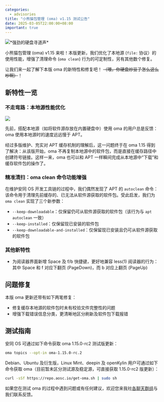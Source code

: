 ```yaml
---
categories:
  - advisories
title: "小熊猫包管理 (oma) v1.15 测试公告"
date: 2025-03-05T22:00:00+08:00
important: true
---
```


![\*强劲的硬盘寻道声\*](/assets/news/oma-1.15.png)


小熊猫包管理 (oma) v1.15 来啦！本版更新，我们优化了本地源 (`file:` 协议）的使用性能，增强了清理命令 (`oma clean`) 行为的可定制性，另有其他数个修复。

让我们来一起了解下本版 oma 的新特性和修复吧！ ~~（喂，你硬盘炒豆子怎么这么吵啊）~~！


新特性一览
---

### 不走弯路：本地源性能优化

![](/assets/news/oma-1.15-1.png)

先前，搭配本地源（如将软件源存放在内置硬盘中）使用 oma 的用户总是反馈：oma 使用本地源时的速度远远慢于 APT。

经过多版维护、充实对 APT 缓存机制的理解后，这一问题终于在 oma 1.15 得到了解决：从该版开始，oma 不再复制本地源中的软件包，而是直接在缓存路径中创建符号链接。这样一来，oma 也可以和 APT 一样瞬间完成从本地源中“下载”和缓存软件包的操作了。

### 精准清扫：oma clean 命令功能增强

在维护安同 OS 开发工具链的过程中，我们偶然发现了 APT 的 `autoclean` 命令：该命令用于清理先前缓存的、已无法从软件源获取的软件包。受此启发，我们为 `oma clean` 实现了三个新参数：

- `--keep-downloadable`：仅保留仍可从软件源获取的软件包（该行为与 `apt autoclean` 一致）
- `--keep-installed`：仅保留现已安装的软件包
- `--keep-downloadable-and-installed`：仅保留现已安装且仍可从软件源获取的软件包

### 其他新特性

- 为阅读器界面新增 Space 及 f/b 快捷键，更好地兼容 less(1) 阅读器的行为：其中 Space 和 f 对应下翻页 (PageDown)，而 b 对应上翻页 (PageUp)

问题修复
---

本版 oma 更新还带有如下两笔修复：

- 修复缓存本地源的软件包时未有校验文件完整性的问题
- 增强下载错误信息分类，更清晰地区分刷新及软件包下载报错

测试指南
---

安同 OS 可通过如下命令获取 oma 1.15.0-rc2 测试版更新：

```bash
oma topics --opt-in oma-1.15.0-rc.2
```

Debian、Ubuntu 及衍生版，Linux Mint、deepin 及 openKylin 用户可通过如下命令获取 oma（目前暂未区分测试源及稳定源，可直接获取 1.15.0-rc2 版更新）：

```bash
curl -sSf https://repo.aosc.io/get-oma.sh | sudo sh
```

如果您在测试 oma 的过程中遇到问题或有任何建议，欢迎您来我社[各聊天群组](https://aosc.io/contact "各聊天群组")与我们联系反馈。
